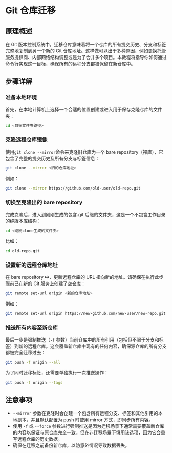 # Git 仓库迁移

## 原理概述

在 Git 版本控制系统中，迁移仓库意味着将一个仓库的所有提交历史、分支和标签完整地复制到另一个新的 Git 仓库地址。这样做可以出于多种原因，例如更换托管服务提供商、内部网络结构调整或是为了合并多个项目。本教程将指导你如何通过命令行实现这一目标，确保所有的远程分支都被保留在新仓库中。

## 步骤详解

### 准备本地环境

首先，在本地计算机上选择一个合适的位置创建或进入用于保存克隆仓库的文件夹：

```bash
cd <目标文件夹路径>
```

### 克隆远程仓库镜像

使用`git clone --mirror`命令来克隆旧仓库为一个 bare repository（裸库），它包含了完整的提交历史及所有分支与标签信息：

```bash
git clone --mirror <旧的仓库地址>
```

例如：

```bash
git clone --mirror https://github.com/old-user/old-repo.git
```

### 切换至克隆出的 bare repository

完成克隆后，进入到刚刚生成的包含.git 后缀的文件夹，这是一个不包含工作目录的纯版本库结构：

```bash
cd <刚刚clone生成的文件夹>
```

比如：

```bash
cd old-repo.git
```

### 设置新的远程仓库地址

在 bare repository 中，更新远程仓库的 URL 指向新的地址。请确保在执行此步骤前已在新的 Git 服务上创建了空仓库：

```bash
git remote set-url origin <新的仓库地址>
```

例如：

```bash
git remote set-url origin https://new-github.com/new-user/new-repo.git
```

### 推送所有内容至新仓库

最后一步是强制推送（`-f` 参数）当前仓库中的所有引用（包括但不限于分支和标签）到新的远程仓库。这会覆盖新仓库中现有的任何内容，确保源仓库的所有分支都被完全迁移过去：

```bash
git push -f origin --all
```

为了同时迁移标签，还需要单独执行一次推送操作：

```bash
git push -f origin --tags
```

## 注意事项

- `--mirror` 参数在克隆时会创建一个包含所有远程分支、标签和其他引用的本地副本，并且默认配置为 push 时使用 mirror 方式，即同步所有内容。
- 使用 `-f` 或 `--force` 参数进行强制推送是因为迁移场景下通常需要覆盖新仓库的内容以保证与原仓库完全一致。但在非迁移场景下慎用该选项，因为它会重写远程仓库的历史数据。
- 确保在迁移之前备份新仓库，以防意外情况导致数据丢失。
